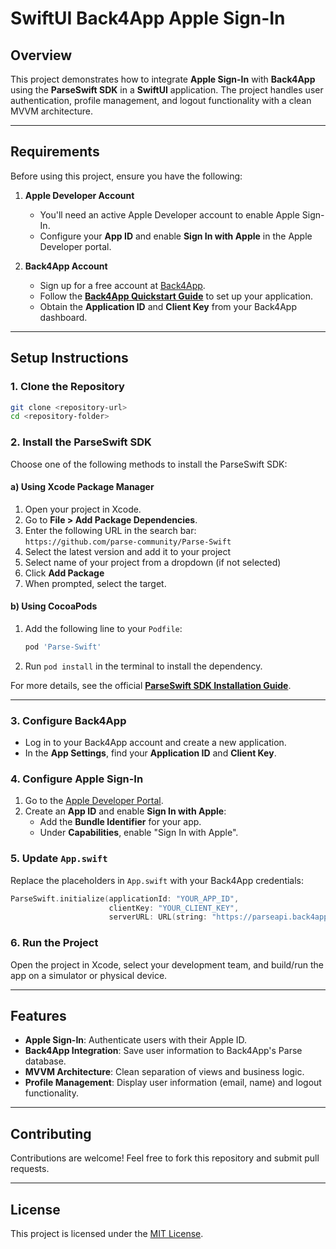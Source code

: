 # SwiftUI Back4App Apple Sign-In

## Overview
This project demonstrates how to integrate **Apple Sign-In** with **Back4App** using the **ParseSwift SDK** in a **SwiftUI** application. The project handles user authentication, profile management, and logout functionality with a clean MVVM architecture.

---

## Requirements
Before using this project, ensure you have the following:

1. **Apple Developer Account**
   - You'll need an active Apple Developer account to enable Apple Sign-In.
   - Configure your **App ID** and enable **Sign In with Apple** in the Apple Developer portal.

2. **Back4App Account**
   - Sign up for a free account at [Back4App](https://www.back4app.com).
   - Follow the **[Back4App Quickstart Guide](https://www.back4app.com/docs/get-started/welcome)** to set up your application.
   - Obtain the **Application ID** and **Client Key** from your Back4App dashboard.

---

## Setup Instructions

### 1. Clone the Repository
```bash
git clone <repository-url>
cd <repository-folder>
```

### 2. Install the ParseSwift SDK
Choose one of the following methods to install the ParseSwift SDK:

#### a) Using Xcode Package Manager
1. Open your project in Xcode.
2. Go to **File > Add Package Dependencies**.
3. Enter the following URL in the search bar:  
   `https://github.com/parse-community/Parse-Swift`
4. Select the latest version and add it to your project
5. Select name of your project from a dropdown (if not selected)
6. Click **Add Package**
7. When prompted, select the target.

#### b) Using CocoaPods
1. Add the following line to your `Podfile`:
   ```ruby
   pod 'Parse-Swift'
   ```
2. Run `pod install` in the terminal to install the dependency.

For more details, see the official **[ParseSwift SDK Installation Guide](https://www.back4app.com/docs/ios/parse-swift-sdk/install-sdk)**.

---

### 3. Configure Back4App
- Log in to your Back4App account and create a new application.
- In the **App Settings**, find your **Application ID** and **Client Key**.

### 4. Configure Apple Sign-In
1. Go to the [Apple Developer Portal](https://developer.apple.com).
2. Create an **App ID** and enable **Sign In with Apple**:
   - Add the **Bundle Identifier** for your app.
   - Under **Capabilities**, enable "Sign In with Apple".

### 5. Update `App.swift`
Replace the placeholders in `App.swift` with your Back4App credentials:
```swift
ParseSwift.initialize(applicationId: "YOUR_APP_ID",
                      clientKey: "YOUR_CLIENT_KEY",
                      serverURL: URL(string: "https://parseapi.back4app.com/")!)
```

### 6. Run the Project
Open the project in Xcode, select your development team, and build/run the app on a simulator or physical device.

---

## Features
- **Apple Sign-In**: Authenticate users with their Apple ID.
- **Back4App Integration**: Save user information to Back4App's Parse database.
- **MVVM Architecture**: Clean separation of views and business logic.
- **Profile Management**: Display user information (email, name) and logout functionality.

---

## Contributing
Contributions are welcome! Feel free to fork this repository and submit pull requests.

---

## License
This project is licensed under the [MIT License](LICENSE).
